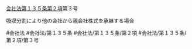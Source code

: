 [会社法第１３５条第２項](会社法＿＿＿＿第１３５条第２項)第３号

吸収分割により他の会社から親会社株式を承継する場合


#会社法
#会社法/第１３５条
#会社法/第１３５条/第２項
#会社法/第１３５条/第２項/第３号

